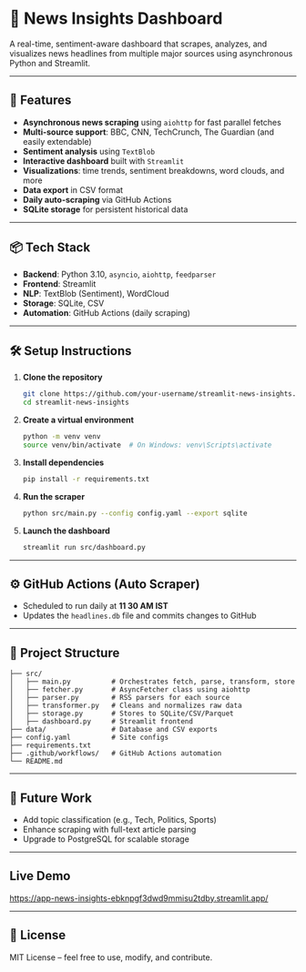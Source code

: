 # 📰 News Insights Dashboard

A real-time, sentiment-aware dashboard that scrapes, analyzes, and visualizes news headlines from multiple major sources using asynchronous Python and Streamlit.

---

## 🚀 Features

- **Asynchronous news scraping** using `aiohttp` for fast parallel fetches
- **Multi-source support**: BBC, CNN, TechCrunch, The Guardian (and easily extendable)
- **Sentiment analysis** using `TextBlob`
- **Interactive dashboard** built with `Streamlit`
- **Visualizations**: time trends, sentiment breakdowns, word clouds, and more
- **Data export** in CSV format
- **Daily auto-scraping** via GitHub Actions
- **SQLite storage** for persistent historical data

---

## 📦 Tech Stack

- **Backend**: Python 3.10, `asyncio`, `aiohttp`, `feedparser`
- **Frontend**: Streamlit
- **NLP**: TextBlob (Sentiment), WordCloud
- **Storage**: SQLite, CSV
- **Automation**: GitHub Actions (daily scraping)


---

## 🛠️ Setup Instructions

1. **Clone the repository**
   ```bash
   git clone https://github.com/your-username/streamlit-news-insights.git
   cd streamlit-news-insights
   ```

2. **Create a virtual environment**
   ```bash
   python -m venv venv
   source venv/bin/activate  # On Windows: venv\Scripts\activate
   ```

3. **Install dependencies**
   ```bash
   pip install -r requirements.txt
   ```

4. **Run the scraper**
   ```bash
   python src/main.py --config config.yaml --export sqlite
   ```

5. **Launch the dashboard**
   ```bash
   streamlit run src/dashboard.py
   ```

---

## ⚙️ GitHub Actions (Auto Scraper)

- Scheduled to run daily at **11 30 AM IST**
- Updates the `headlines.db` file and commits changes to GitHub

---

## 📁 Project Structure

```
├── src/
│   ├── main.py          # Orchestrates fetch, parse, transform, store
│   ├── fetcher.py       # AsyncFetcher class using aiohttp
│   ├── parser.py        # RSS parsers for each source
│   ├── transformer.py   # Cleans and normalizes raw data
│   ├── storage.py       # Stores to SQLite/CSV/Parquet
│   ├── dashboard.py     # Streamlit frontend
├── data/                # Database and CSV exports
├── config.yaml          # Site configs
├── requirements.txt
├── .github/workflows/   # GitHub Actions automation
└── README.md
```

---

## 📌 Future Work

- Add topic classification (e.g., Tech, Politics, Sports)
- Enhance scraping with full-text article parsing
- Upgrade to PostgreSQL for scalable storage


---
## Live Demo

https://app-news-insights-ebknpgf3dwd9mmisu2tdby.streamlit.app/

---
## 📄 License

MIT License – feel free to use, modify, and contribute.

